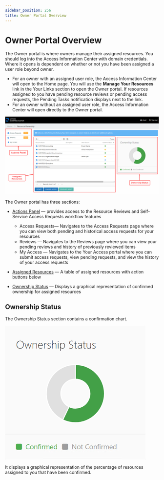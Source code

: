```yaml
---
sidebar_position: 256
title: Owner Portal Overview
---
```


# Owner Portal Overview

The Owner portal is where owners manage their assigned resources. You should log into the Access Information Center with domain credentials. Where it opens is dependent on whether or not you have been assigned a user role beyond owner.

* For an owner with an assigned user role, the Access Information Center will open to the Home page. You will use the **Manage Your Resources** link in the Your Links section to open the Owner portal. If resources assigned to you have pending resource reviews or pending access requests, the Pending Tasks notification displays next to the link.
* For an owner without an assigned user role, the Access Information Center will open directly to the Owner portal.

![Owner Portal interface with 3 sections identified](../../../../../../../static/Content/Resources/Images/Access/InformationCenter/ResourceOwners/OwnerPortal/Overview.png "Owner Portal interface with 3 sections identified")

The Owner portal has three sections:

* [Actions Panel](ActionsPanel "Actions Panel") — provides access to the Resource Reviews and Self-Service Access Requests workflow features

  * Access Requests— Navigates to the Access Requests page where you can view both pending and historical access requests for your resources
  * Reviews — Navigates to the Reviews page where you can view your pending reviews and history of previously reviewed items
  * My Access — Navigates to the Your Access portal where you can submit access requests, view pending requests, and view the history of your access requests
* [Assigned Resources](AssignedResources "Assigned Resources") — A table of assigned resources with action buttons below
* [Ownership Status](#_Ownership_Status "Ownership Status") — Displays a graphical representation of confirmed ownership for assigned resources

## Ownership Status

The Ownership Status section contains a confirmation chart.

![Ownership Status donut graph](../../../../../../../static/Content/Resources/Images/Access/InformationCenter/ResourceOwners/OwnerPortal/OwnershipStatus.png "Ownership Status donut graph")

It displays a graphical representation of the percentage of resources assigned to you that have been confirmed.